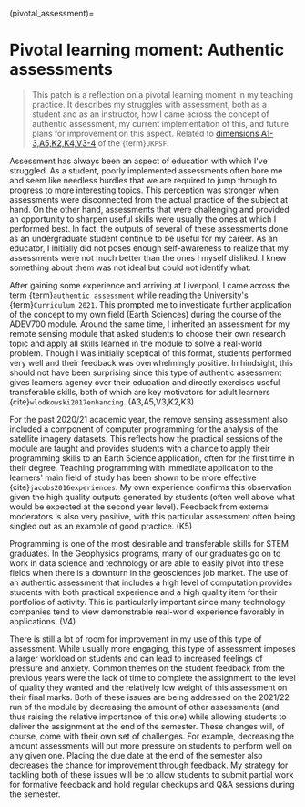 (pivotal_assessment)=
# Pivotal learning moment: Authentic assessments

> This patch is a reflection on a pivotal learning moment in my teaching
> practice. It describes my struggles with assessment, both as a student and as
> an instructor, how I came across the concept of authentic assessment, my
> current implementation of this, and future plans for improvement on this
> aspect. Related to [dimensions A1-3,A5,K2,K4,V3-4](ukpsf_dimensions) of the
> {term}`UKPSF`.


Assessment has always been an aspect of education with which I've struggled.
As a student, poorly implemented assessments often bore me and seem like
needless hurdles that we are required to jump through to progress to more
interesting topics.
This perception was stronger when assessments were disconnected from the actual
practice of the subject at hand.
On the other hand, assessments that were challenging and provided an
opportunity to sharpen useful skills were usually the ones at which I performed
best.
In fact, the outputs of several of these assessments done as an undergraduate
student continue to be useful for my career.
As an educator, I initially did not poses enough self-awareness to realize that
my assessments were not much better than the ones I myself disliked.
I knew something about them was not ideal but could not identify what.

After gaining some experience and arriving at Liverpool, I came across the term
{term}`authentic assessment` while reading the University's
{term}`Curriculum 2021`.
This prompted me to investigate further application of the concept to my own
field (Earth Sciences) during the course of the ADEV700 module.
Around the same time, I inherited an assessment for my remote sensing module
that asked students to choose their own research topic and apply all skills
learned in the module to solve a real-world problem.
Though I was initially sceptical of this format, students performed very
well and their feedback was overwhelmingly positive.
In hindsight, this should not have been surprising since this type of authentic
assessment gives learners agency over their education and directly exercises
useful transferable skills, both of which are key motivators for adult learners
{cite}`wlodkowski2017enhancing`.
(A3,A5,V3,K2,K3)

For the past 2020/21 academic year, the remove sensing assessment also included
a component of computer programming for the analysis of the satellite imagery
datasets.
This reflects how the practical sessions of the module are taught and provides
students with a chance to apply their programming skills to an Earth Science
application, often for the first time in their degree.
Teaching programming with immediate application to the learners' main field of
study has been shown to be more effective {cite}`jacobs2016experiences`.
My own experience confirms this observation given the high quality outputs
generated by students (often well above what would be expected at the second
year level).
Feedback from external moderators is also very positive, with this particular
assessment often being singled out as an example of good practice.
(K5)

Programming is one of the most desirable and transferable skills for STEM
graduates.
In the Geophysics programs, many of our graduates go on to work in data science
and technology or are able to easily pivot into these fields when there is a
downturn in the geosciences job market.
The use of an authentic assessment that includes a high level of computation
provides students with both practical experience and a high quality item for
their portfolios of activity.
This is particularly important since many technology companies tend to view
demonstrable real-world experience favorably in applications.
(V4)

There is still a lot of room for improvement in my use of this type of
assessment.
While usually more engaging, this type of assessment imposes a larger workload
on students and can lead to increased feelings of pressure and anxiety.
Common themes on the student feedback from the previous years were the lack of
time to complete the assignment to the level of quality they wanted and the
relatively low weight of this assessment on their final marks.
Both of these issues are being addressed on the 2021/22 run of the module by
decreasing the amount of other assessments (and thus raising the relative
importance of this one) while allowing students to deliver the assignment at
the end of the semester.
These changes will, of course, come with their own set of challenges.
For example, decreasing the amount assessments will put more pressure on
students to perform well on any given one.
Placing the due date at the end of the semester also decreases the chance for
improvement through feedback.
My strategy for tackling both of these issues will be to allow students to
submit partial work for formative feedback and hold regular checkups and Q&A
sessions during the semester.
